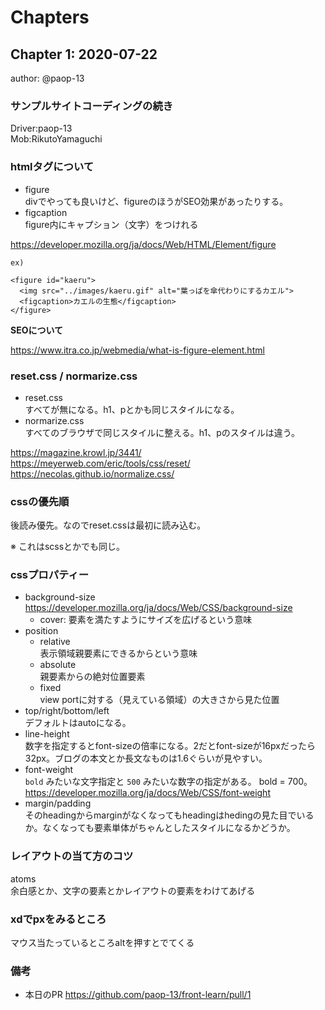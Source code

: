 # Chapters

## Chapter 1: 2020-07-22

author: @paop-13

### サンプルサイトコーディングの続き

Driver:paop-13  
Mob:RikutoYamaguchi

### htmlタグについて

- figure  
divでやっても良いけど、figureのほうがSEO効果があったりする。
- figcaption  
figure内にキャプション（文字）をつけれる

https://developer.mozilla.org/ja/docs/Web/HTML/Element/figure

`ex)`

```
<figure id="kaeru">
  <img src="../images/kaeru.gif" alt="葉っぱを傘代わりにするカエル">
  <figcaption>カエルの生態</figcaption>
</figure>
```

**SEOについて**

https://www.itra.co.jp/webmedia/what-is-figure-element.html

### reset.css / normarize.css

- reset.css  
すべてが無になる。h1、pとかも同じスタイルになる。
- normarize.css  
すべてのブラウザで同じスタイルに整える。h1、pのスタイルは違う。

https://magazine.krowl.jp/3441/  
https://meyerweb.com/eric/tools/css/reset/  
https://necolas.github.io/normalize.css/  

### cssの優先順

後読み優先。なのでreset.cssは最初に読み込む。

※ これはscssとかでも同じ。

### cssプロパティー

- background-size  
  https://developer.mozilla.org/ja/docs/Web/CSS/background-size
  - cover: 要素を満たすようにサイズを広げるという意味
- position
  - relative  
  表示領域親要素にできるからという意味
  - absolute  
  親要素からの絶対位置要素
  - fixed  
  view portに対する（見えている領域）の大きさから見た位置
- top/right/bottom/left  
  デフォルトはautoになる。
- line-height  
  数字を指定するとfont-sizeの倍率になる。2だとfont-sizeが16pxだったら32px。ブログの本文とか長文なものは1.6ぐらいが見やすい。
- font-weight  
  `bold` みたいな文字指定と `500` みたいな数字の指定がある。 bold = 700。  
  https://developer.mozilla.org/ja/docs/Web/CSS/font-weight
- margin/padding  
  そのheadingからmarginがなくなってもheadingはhedingの見た目でいるか。なくなっても要素単体がちゃんとしたスタイルになるかどうか。

### レイアウトの当て方のコツ

atoms  
余白感とか、文字の要素とかレイアウトの要素をわけてあげる

### xdでpxをみるところ

マウス当たっているところaltを押すとでてくる

### 備考

- 本日のPR
https://github.com/paop-13/front-learn/pull/1

